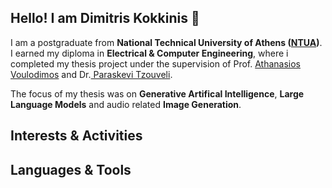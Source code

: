 ## Hello! I am Dimitris Kokkinis 👋

<!--
**dikokkinis/diKokkinis** is a ✨ _special_ ✨ repository because its `README.md` (this file) appears on your GitHub profile.

Here are some ideas to get you started:

- 🔭 I’m currently working on ...
- 🌱 I’m currently learning ...
- 👯 I’m looking to collaborate on ...
- 🤔 I’m looking for help with ...
- 💬 Ask me about ...
- 📫 How to reach me: ...
- 😄 Pronouns: ...
- ⚡ Fun fact: ...
-->

I am a postgraduate from **National Technical University of Athens ([NTUA](https://www.ece.ntua.gr/en))**. I earned my diploma in **Electrical &amp; Computer Engineering**, where i completed my thesis project under the supervision of Prof. [Athanasios Voulodimos](https://www.ece.ntua.gr/en/staff/492) and Dr.[ Paraskevi Tzouveli](http://www.image.ntua.gr/~tpar/).

The focus of my thesis was on **Generative Artifical Intelligence**, **Large Language Models** and audio related **Image Generation**. 

## Interests & Activities


## Languages & Tools


